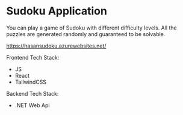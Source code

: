 # Sudoku Application

You can play a game of Sudoku with different difficulty levels. 
All the puzzles are generated randomly and guaranteed to be solvable.

https://hasansudoku.azurewebsites.net/


Frontend Tech Stack:
- JS
- React
- TailwindCSS

Backend Tech Stack:
- .NET Web Api